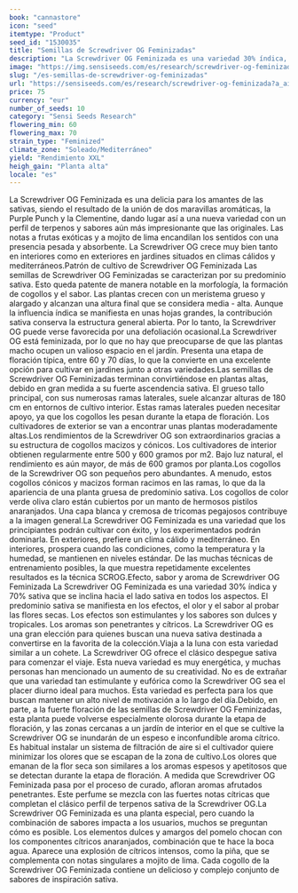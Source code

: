 ```yaml
---
book: "cannastore"
icon: "seed"
itemtype: "Product"
seed_id: "1530035"
title: "Semillas de Screwdriver OG Feminizadas"
description: "La Screwdriver OG Feminizada es una variedad 30% índica, 70% sativa, con tiempos de floración de 60 a 70 días. Es una sativa clásica con un rendimiento XL."
image: "https://img.sensiseeds.com/es/research/screwdriver-og-feminizada-image.png"
slug: "/es-semillas-de-screwdriver-og-feminizadas"
url: "https://sensiseeds.com/es/research/screwdriver-og-feminizada?a_aid=cannastore"
price: 75
currency: "eur"
number_of_seeds: 10
category: "Sensi Seeds Research"
flowering_min: 60
flowering_max: 70
strain_type: "Feminized"
climate_zone: "Soleado/Mediterráneo"
yield: "Rendimiento XXL"
heigh_gain: "Planta alta"
locale: "es"
---
```

La Screwdriver OG Feminizada es una delicia para los amantes de las sativas, siendo el resultado de la unión de dos maravillas aromáticas, la Purple Punch y la Clementine, dando lugar así a una nueva variedad con un perfil de terpenos y sabores aún más impresionante que las originales. Las notas a frutas exóticas y a mojito de lima encandilan los sentidos con una presencia pesada y absorbente. La Screwdriver OG crece muy bien tanto en interiores como en exteriores en jardines situados en climas cálidos y mediterráneos.Patrón de cultivo de Screwdriver OG Feminizada Las semillas de Screwdriver OG Feminizadas se caracterizan por su predominio sativa. Esto queda patente de manera notable en la morfología, la formación de cogollos y el sabor. Las plantas crecen con un meristema grueso y alargado y alcanzan una altura final que se considera media - alta. Aunque la influencia índica se manifiesta en unas hojas grandes, la contribución sativa conserva la estructura general abierta. Por lo tanto, la Screwdriver OG puede verse favorecida por una defoliación ocasional.La Screwdriver OG está feminizada, por lo que no hay que preocuparse de que las plantas macho ocupen un valioso espacio en el jardín. Presenta una etapa de floración típica, entre 60 y 70 días, lo que la convierte en una excelente opción para cultivar en jardines junto a otras variedades.Las semillas de Screwdriver OG Feminizadas terminan convirtiéndose en plantas altas, debido en gran medida a su fuerte ascendencia sativa. El grueso tallo principal, con sus numerosas ramas laterales, suele alcanzar alturas de 180 cm en entornos de cultivo interior. Estas ramas laterales pueden necesitar apoyo, ya que los cogollos les pesan durante la etapa de floración. Los cultivadores de exterior se van a encontrar unas plantas moderadamente altas.Los rendimientos de la Screwdriver OG son extraordinarios gracias a su estructura de cogollos macizos y cónicos. Los cultivadores de interior obtienen regularmente entre 500 y 600 gramos por m2. Bajo luz natural, el rendimiento es aún mayor, de más de 600 gramos por planta.Los cogollos de la Screwdriver OG son pequeños pero abundantes. A menudo, estos cogollos cónicos y macizos forman racimos en las ramas, lo que da la apariencia de una planta gruesa de predominio sativa. Los cogollos de color verde oliva claro están cubiertos por un manto de hermosos pistilos anaranjados. Una capa blanca y cremosa de tricomas pegajosos contribuye a la imagen general.La Screwdriver OG Feminizada es una variedad que los principiantes podrán cultivar con éxito, y los experimentados podrán dominarla. En exteriores, prefiere un clima cálido y mediterráneo. En interiores, prospera cuando las condiciones, como la temperatura y la humedad, se mantienen en niveles estándar. De las muchas técnicas de entrenamiento posibles, la que muestra repetidamente excelentes resultados es la técnica SCROG.Efecto, sabor y aroma de Screwdriver OG Feminizada La Screwdriver OG Feminizada es una variedad 30% índica y 70% sativa que se inclina hacia el lado sativa en todos los aspectos. El predominio sativa se manifiesta en los efectos, el olor y el sabor al probar las flores secas. Los efectos son estimulantes y los sabores son dulces y tropicales. Los aromas son penetrantes y cítricos. La Screwdriver OG es una gran elección para quienes buscan una nueva sativa destinada a convertirse en la favorita de la colección.Viaja a la luna con esta variedad similar a un cohete. La Screwdriver OG ofrece el clásico despegue sativa para comenzar el viaje. Esta nueva variedad es muy energética, y muchas personas han mencionado un aumento de su creatividad. No es de extrañar que una variedad tan estimulante y eufórica como la Screwdriver OG sea el placer diurno ideal para muchos. Esta variedad es perfecta para los que buscan mantener un alto nivel de motivación a lo largo del día.Debido, en parte, a la fuerte floración de las semillas de Screwdriver OG Feminizadas, esta planta puede volverse especialmente olorosa durante la etapa de floración, y las zonas cercanas a un jardín de interior en el que se cultive la Screwdriver OG se inundarán de un espeso e inconfundible aroma cítrico. Es habitual instalar un sistema de filtración de aire si el cultivador quiere minimizar los olores que se escapan de la zona de cultivo.Los olores que emanan de la flor seca son similares a los aromas espesos y apetitosos que se detectan durante la etapa de floración. A medida que Screwdriver OG Feminizada pasa por el proceso de curado, afloran aromas afrutados penetrantes. Este perfume se mezcla con las fuertes notas cítricas que completan el clásico perfil de terpenos sativa de la Screwdriver OG.La Screwdriver OG Feminizada es una planta especial, pero cuando la combinación de sabores impacta a los usuarios, muchos se preguntan cómo es posible. Los elementos dulces y amargos del pomelo chocan con los componentes cítricos anaranjados, combinación que te hace la boca agua. Aparece una explosión de cítricos intensos, como la piña, que se complementa con notas singulares a mojito de lima. Cada cogollo de la Screwdriver OG Feminizada contiene un delicioso y complejo conjunto de sabores de inspiración sativa.
